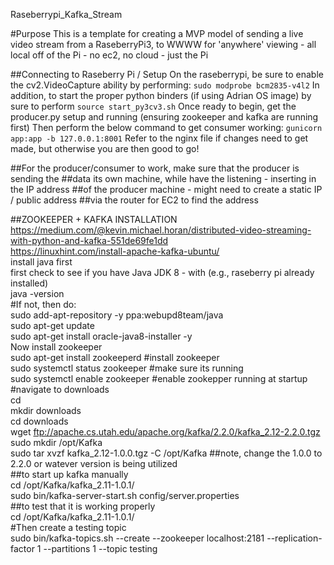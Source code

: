 Raseberrypi_Kafka_Stream

#Purpose
This is a template for creating a MVP model of sending a live video
stream from a RaseberryPi3, to WWWW for 'anywhere' viewing - all local 
off of the Pi - no ec2, no cloud - just the Pi 


##Connecting to Raseberry Pi / Setup 
On the raseberrypi, be sure to enable the cv2.VideoCapture ability by performing:
```sudo modprobe bcm2835-v4l2```
In addition, to start the proper python binders (if using Adrian OS image) by sure to perform
```source start_py3cv3.sh```
Once ready to begin, get the producer.py setup and running (ensuring zookeeper and kafka are running first)
Then perform the below command to get consumer working: 
```gunicorn app:app -b 127.0.0.1:8001```
Refer to the nginx file if changes need to get made, but otherwise you are then good to go! 







##For the producer/consumer to work, make sure that the producer is sending the
##data its own machine, while have the listening - inserting in the IP address
##of the producer machine - might need to create a static IP / public address
##via the router for EC2 to find the address


##ZOOKEEPER + KAFKA INSTALLATION 
https://medium.com/@kevin.michael.horan/distributed-video-streaming-with-python-and-kafka-551de69fe1dd <br>
https://linuxhint.com/install-apache-kafka-ubuntu/ <br>
install java first <br>
first check to see if you have Java JDK 8 - with (e.g., raseberry pi already installed) <br>
java -version<br>
#If not, then do: <br>
	sudo add-apt-repository -y ppa:webupd8team/java <br>
	sudo apt-get update <br>
	sudo apt-get install oracle-java8-installer -y <br>
Now install zookeeper <br>
sudo apt-get install zookeeperd #install zookeeper <br>
sudo systemctl status zookeeper #make sure its running  <br>
sudo systemctl enable zookeeper #enable zookepper running at startup  <br>
#navigate to downloads  <br>
cd <br> 
mkdir downloads <br>
cd downloads <br>
wget ftp://apache.cs.utah.edu/apache.org/kafka/2.2.0/kafka_2.12-2.2.0.tgz <br>
sudo mkdir /opt/Kafka <br>
sudo tar xvzf kafka_2.12-1.0.0.tgz -C /opt/Kafka  ##note, change the 1.0.0 to 2.2.0 or watever version is being utilized <br>
##to start up kafka manually  <br>
cd /opt/Kafka/kafka_2.11-1.0.1/ <br>
sudo bin/kafka-server-start.sh config/server.properties <br>
##to test that it is working properly <br>
cd /opt/Kafka/kafka_2.11-1.0.1/ <br>
#Then create a testing topic <br>
sudo bin/kafka-topics.sh --create --zookeeper localhost:2181 --replication-factor 1  --partitions 1 --topic testing <br>
